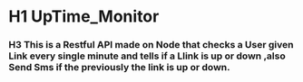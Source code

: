 # H1 UpTime_Monitor
### H3 This is a Restful API made on Node that checks a User given Link every single minute and tells if a Llink is up or down ,also Send Sms if the previously the link is up or down.
